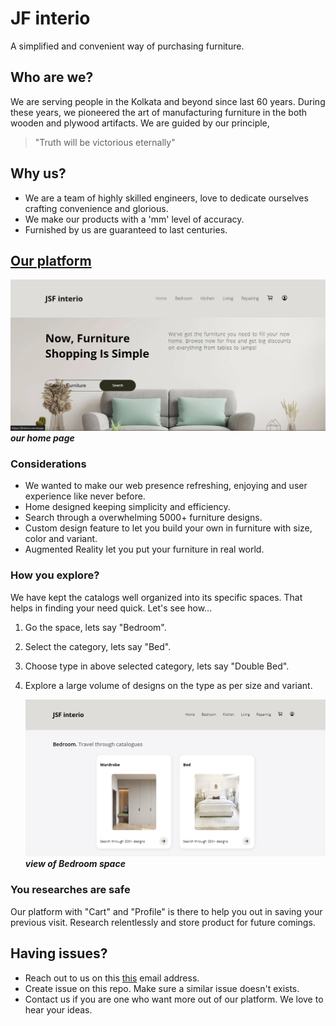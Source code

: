 # JF interio

A simplified and convenient way of purchasing furniture.

## Who are we?

We are serving people in the Kolkata and beyond since last 60 years. During these years, we pioneered the art of manufacturing furniture in the both wooden and plywood artifacts. We are guided by our principle,

> "Truth will be victorious eternally"

## Why us?

- We are a team of highly skilled engineers, love to dedicate ourselves crafting convenience and glorious.
- We make our products with a 'mm' level of accuracy.
- Furnished by us are guaranteed to last centuries.

## [Our platform](https://jfinterio.vercel.app) 

![store_home_page](frontend/public/home.png)
**_our home page_**

### Considerations

- We wanted to make our web presence refreshing, enjoying and user experience like never before.
- Home designed keeping simplicity and efficiency.
- Search through a overwhelming 5000+ furniture designs.
- Custom design feature to let you build your own in furniture with size, color and variant.
- Augmented Reality let you put your furniture in real world.

### How you explore?

We have kept the catalogs well organized into its specific spaces. That helps in finding your need quick. Let's see how...

1. Go the space, lets say "Bedroom".
2. Select the category, lets say "Bed".
3. Choose type in above selected category, lets say "Double Bed".
4. Explore a large volume of designs on the type as per size and variant.

   ![bedroom_catalog](frontend/public/bedroom.png)
   ***view of Bedroom space***
### You researches are safe
Our platform with "Cart" and "Profile" is there to help you out in saving your previous visit. Research relentlessly and store product for future comings. 

## Having issues?
- Reach out to us on this [this](jayprakashsharma225@gmail.com) email address.
- Create issue on this repo. Make sure a similar issue doesn't exists.
- Contact us if you are one who want more out of our platform. We love to hear your ideas.